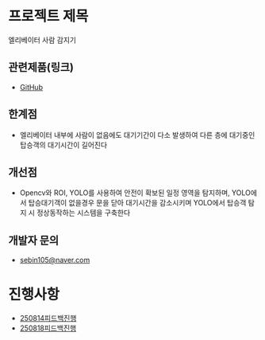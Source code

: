프로젝트 제목
=======
엘리베이터 사람 감지기

## 관련제품(링크)
- [GitHub](https://gist.github.com/ihoneymon/652be052a0727ad59601)

## 한계점
- 엘리베이터 내부에 사람이 없음에도 대기기간이 다소 발생하여 다른 층에 대기중인 탑승객의 대기시간이 길어진다

## 개선점
- Opencv와 ROI, YOLO를 사용하여 안전이 확보된 일정 영역을 탐지하며, YOLO에서 탑승대기객이 없을경우 문을 닫아 대기시간을 감소시키며 YOLO에서 탑승객 탐지 시 정상동작하는 시스템을 구축한다

## 개발자 문의
- sebin105@naver.com


# 진행사항
- [250814피드백진행](./feedback/0814.md)
- [250818피드백진행](./feedback/0818.md)
